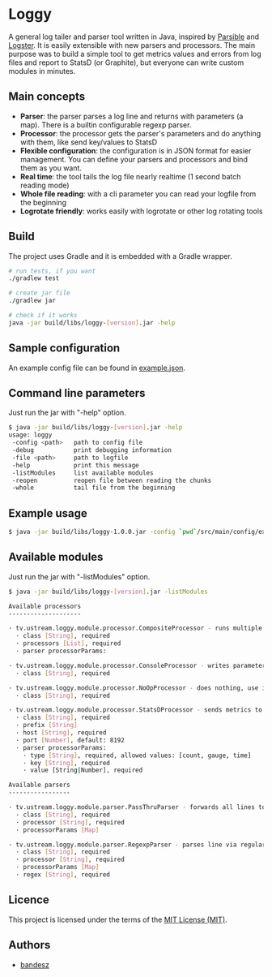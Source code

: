 # Loggy

A general log tailer and parser tool written in Java, inspired by [Parsible](https://github.com/Yipit/parsible) and [Logster](https://github.com/etsy/logster). It is easily extensible with new parsers and processors. The main purpose was to build a simple tool to get metrics values and errors from log files and report to StatsD (or Graphite), but everyone can write custom modules in minutes.

## Main concepts

* **Parser**: the parser parses a log line and returns with parameters (a map). There is a builtin configurable regexp parser.
* **Processor**: the processor gets the parser's parameters and do anything with them, like send key/values to StatsD
* **Flexible configuration**: the configuration is in JSON format for easier management. You can define your parsers and processors and bind them as you want.
* **Real time**: the tool tails the log file nearly realtime (1 second batch reading mode)
* **Whole file reading**: with a cli parameter you can read your logfile from the beginning
* **Logrotate friendly**: works easily with logrotate or other log rotating tools

## Build

The project uses Gradle and it is embedded with a Gradle wrapper.

```bash
# run tests, if you want
./gradlew test

# create jar file
./gradlew jar

# check if it works
java -jar build/libs/loggy-[version].jar -help
```
 
## Sample configuration

An example config file can be found in [example.json](src/main/config/example.json).

## Command line parameters

Just run the jar with "-help" option.

```bash
$ java -jar build/libs/loggy-[version].jar -help
usage: loggy
 -config <path>   path to config file
 -debug           print debugging information
 -file <path>     path to logfile
 -help            print this message
 -listModules     list available modules
 -reopen          reopen file between reading the chunks
 -whole           tail file from the beginning
```

## Example usage

```bash
$ java -jar build/libs/loggy-1.0.0.jar -config `pwd`/src/main/config/example.json -file /YOURPATH/foo.log -debug -whole
```

## Available modules

Just run the jar with "-listModules" option.

```bash
$ java -jar build/libs/loggy-[version].jar -listModules

Available processors
--------------------

· tv.ustream.loggy.module.processor.CompositeProcessor - runs multiple processors
  · class [String], required
  · processors [List], required
  · parser processorParams:

· tv.ustream.loggy.module.processor.ConsoleProcessor - writes parameters to console, use it for debug purposes
  · class [String], required

· tv.ustream.loggy.module.processor.NoOpProcessor - does nothing, use it if you want to disable a parser temporarily
  · class [String], required

· tv.ustream.loggy.module.processor.StatsDProcessor - sends metrics to statsd, it handles counter, gauge and timing values
  · class [String], required
  · prefix [String]
  · host [String], required
  · port [Number], default: 8192
  · parser processorParams:
    · type [String], required, allowed values: [count, gauge, time]
    · key [String], required
    · value [String|Number], required

Available parsers
-----------------

· tv.ustream.loggy.module.parser.PassThruParser - forwards all lines to processor, runs always
  · class [String], required
  · processor [String], required
  · processorParams [Map]

· tv.ustream.loggy.module.parser.RegexpParser - parses line via regular expression and returns with matches
  · class [String], required
  · processor [String], required
  · processorParams [Map]
  · regex [String], required

```

## Licence

This project is licensed under the terms of the [MIT License (MIT)](LICENCE.md).


## Authors

* [bandesz](https://github.com/bandesz)
